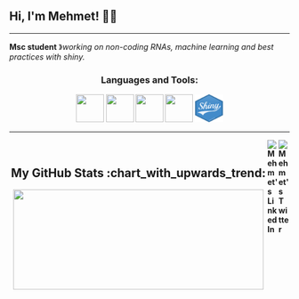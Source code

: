 ## Hi, I'm Mehmet! :wave::wolf:

---
**Msc student** &#12299;_working on non-coding RNAs, machine learning and best practices with shiny._
<br/>
<h3 align="center"> <b>Languages and Tools:</h3>
<p align="center">
<img src="https://cdn.jsdelivr.net/gh/devicons/devicon/icons/r/r-original.svg" width="50" height="50" />
<img src="https://cdn.jsdelivr.net/gh/devicons/devicon/icons/python/python-original-wordmark.svg" width="50" height="50"  />
<img src="https://cdn.jsdelivr.net/gh/devicons/devicon/icons/git/git-original-wordmark.svg" width="50" height="50"  />
<img src= "https://raw.githubusercontent.com/Bioconductor/BiocStickers/devel/Bioconductor/Bioconductor.png" width="50" height="50" />
<img src= "https://raw.githubusercontent.com/rstudio/shiny/main/man/figures/logo.png" width="50" height="50" />

---
<a href="https://twitter.com/mehmeteorhanhttps://twitter.com/lukasheumos">
  <img align="right" alt="Mehmet's Twitter" width="20px" src="https://simpleicons.now.sh/twitter/495f7e" />
</a>
<a href="https://www.linkedin.com/in/mehmet-emin-orhan/">
  <img align="right" alt="Mehmet's LinkedIn" width="20px" src="https://simpleicons.now.sh/linkedin/495f7e" />
</a>



<br/>

<h2 align="center">My GitHub Stats :chart_with_upwards_trend: </h2>
<p align="center">
  <img src="https://github-readme-stats.vercel.app/api?username=Mehmeteminorhan&show_icons=true&theme=light" width="450" height="180">
